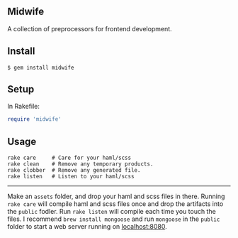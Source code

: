 ## Midwife
A collection of preprocessors for frontend development.

## Install

    $ gem install midwife

## Setup

In Rakefile:

```ruby
require 'midwife'
```

## Usage

    rake care     # Care for your haml/scss
    rake clean    # Remove any temporary products.
    rake clobber  # Remove any generated file.
    rake listen   # Listen to your haml/scss

---

Make an `assets` folder, and drop your haml and scss files in there. Running `rake care` will compile haml and scss files once and drop the artifacts into the `public` fodler. Run `rake listen` will compile each time you touch the files. I recommend `brew install mongoose` and run `mongoose` in the `public` folder to start a web server running on [localhost:8080](http://localhost:8080).